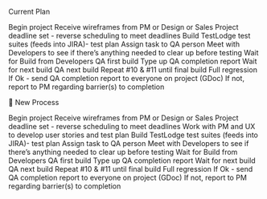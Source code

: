 Current Plan

Begin project
Receive wireframes from PM or Design or Sales
Project deadline set - reverse scheduling to meet deadlines
Build TestLodge test suites (feeds into JIRA)- test plan
Assign task to QA person
Meet with Developers to see if there’s anything needed to clear up before testing
Wait for Build from Developers
QA first build
Type up QA completion report
Wait for next build
QA next build
Repeat #10 & #11 until final build
Full regression 
If Ok - send QA completion report to everyone on project (GDoc)
If not, report to PM regarding barrier(s) to completion



New Process

Begin project
Receive wireframes from PM or Design or Sales
Project deadline set - reverse scheduling to meet deadlines
Work with PM and UX to develop user stories and test plan
Build TestLodge test suites (feeds into JIRA)- test plan
Assign task to QA person
Meet with Developers to see if there’s anything needed to clear up before testing
Wait for Build from Developers
QA first build
Type up QA completion report
Wait for next build
QA next build
Repeat #10 & #11 until final build
Full regression 
If Ok - send QA completion report to everyone on project (GDoc)
If not, report to PM regarding barrier(s) to completion



